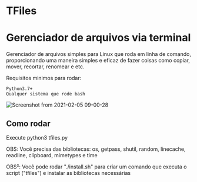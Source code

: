 # TFiles

# Gerenciador de arquivos via terminal

Gerenciador de arquivos simples para Linux que roda em linha de comando, proporcionando uma maneira simples e eficaz de fazer coisas como copiar, mover, recortar, renomear e etc.

Requisitos minimos para rodar:
    
    Python3.7+
    Qualquer sistema que rode bash

![Screenshot from 2021-02-05 09-00-28](https://user-images.githubusercontent.com/67431981/107061390-e6462e80-67b6-11eb-9341-a0e55b303a92.png)

## Como rodar
Execute python3 tfiles.py<br />

OBS: Você precisa das bibliotecas: os, getpass, shutil, random, linecache, readline, clipboard, mimetypes e time<br />

OBS²: Você pode rodar "./install.sh" para criar um comando que executa o script ("tfiles") e instalar as bibliotecas necessárias<br />

